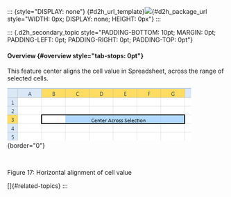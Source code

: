 ::: {style="DISPLAY: none"}
[](ms-xhelp:///?Id=d2h_url_template){#d2h_url_template}![](!package_url!){#d2h_package_url style="WIDTH: 0px; DISPLAY: none; HEIGHT: 0px"}
:::

::: {.d2h_secondary_topic style="PADDING-BOTTOM: 10pt; MARGIN: 0pt; PADDING-LEFT: 0pt; PADDING-RIGHT: 0pt; PADDING-TOP: 0pt"}
#### Overview {#overview style="tab-stops: 0pt"}

This feature center aligns the cell value in Spreadsheet, across the range of selected cells.

![](ImagesExt/image86_23.png){border="0"}

 

Figure 17: Horizontal alignment of cell value

[]{#related-topics}
:::
